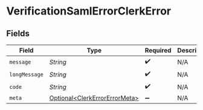 # VerificationSamlErrorClerkError


## Fields

| Field                                                                            | Type                                                                             | Required                                                                         | Description                                                                      |
| -------------------------------------------------------------------------------- | -------------------------------------------------------------------------------- | -------------------------------------------------------------------------------- | -------------------------------------------------------------------------------- |
| `message`                                                                        | *String*                                                                         | :heavy_check_mark:                                                               | N/A                                                                              |
| `longMessage`                                                                    | *String*                                                                         | :heavy_check_mark:                                                               | N/A                                                                              |
| `code`                                                                           | *String*                                                                         | :heavy_check_mark:                                                               | N/A                                                                              |
| `meta`                                                                           | [Optional\<ClerkErrorErrorMeta>](../../models/components/ClerkErrorErrorMeta.md) | :heavy_minus_sign:                                                               | N/A                                                                              |